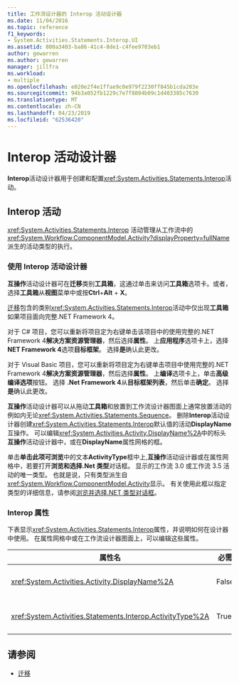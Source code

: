 ```yaml
---
title: 工作流设计器的 Interop 活动设计器
ms.date: 11/04/2016
ms.topic: reference
f1_keywords:
- System.Activities.Statements.Interop.UI
ms.assetid: 800a3403-ba86-41c4-8de1-c4fee9703eb1
author: gewarren
ms.author: gewarren
manager: jillfra
ms.workload:
- multiple
ms.openlocfilehash: e020e2f4e1ffae9c0e979f2230ff845b1cda203e
ms.sourcegitcommit: 94b3a052fb1229c7e7f8804b09c1d403385c7630
ms.translationtype: MT
ms.contentlocale: zh-CN
ms.lasthandoff: 04/23/2019
ms.locfileid: "62536420"
---
```

# <a name="interop-activity-designer"></a>Interop 活动设计器

**Interop**活动设计器用于创建和配置<xref:System.Activities.Statements.Interop>活动。

## <a name="the-interop-activity"></a>Interop 活动

<xref:System.Activities.Statements.Interop> 活动管理从工作流中的 <xref:System.Workflow.ComponentModel.Activity?displayProperty=fullName> 派生的活动类型的执行。

### <a name="use-the-interop-activity-designer"></a>使用 Interop 活动设计器

**互操作**活动设计器可在**迁移**类别**工具箱**，这通过单击来访问**工具箱**选项卡。或者，选择**工具箱**从**视图**菜单中或按**Ctrl**+**Alt** + **X**。

[迁移](../workflow-designer/migration-activity-designers.md)包含的类别<xref:System.Activities.Statements.Interop>活动中仅出现**工具箱**如果项目面向完整.NET Framework 4。

对于 C# 项目，您可以重新将项目定为右键单击该项目中的使用完整的.NET Framework 4**解决方案资源管理器**，然后选择**属性**。 上**应用程序**选项卡上，选择**NET Framework 4**选项**目标框架**。 选择**是**确认此更改。

对于 Visual Basic 项目，您可以重新将项目定为右键单击项目中使用完整的.NET Framework 4**解决方案资源管理器**，然后选择**属性**。 上**编译**选项卡上，单击**高级编译选项**按钮。 选择 **.Net Framework 4**从**目标框架列表**，然后单击**确定**。 选择**是**确认此更改。

**互操作**活动设计器可以从拖动**工具箱**和放置到工作流设计器图面上通常放置活动的例如内无论<xref:System.Activities.Statements.Sequence>。 删除**Interop**活动设计器创建<xref:System.Activities.Statements.Interop>默认值的活动**DisplayName**互操作。 可以编辑<xref:System.Activities.Activity.DisplayName%2A>中的标头**互操作**活动设计器中，或在**DisplayName**属性网格的框。

单击**单击此项可浏览**中的文本**ActivityType**框中上,**互操作**活动设计器或在属性网格中，若要打开**浏览和选择.Net 类型**对话框。 显示的工作流 3.0 或工作流 3.5 活动的唯一类型。 也就是说，只有类型派生自<xref:System.Workflow.ComponentModel.Activity>显示。 有关使用此框以指定类型的详细信息，请参阅[浏览并选择.NET 类型对话框](../workflow-designer/browse-and-select-a-dotnet-type-dialog-box.md)。

### <a name="the-interop-properties"></a>Interop 属性

下表显示<xref:System.Activities.Statements.Interop>属性，并说明如何在设计器中使用。 在属性网格中或在工作流设计器图面上，可以编辑这些属性。

|属性名|必需|用法|
|-|--------------|-|
|<xref:System.Activities.Activity.DisplayName%2A>|False|<xref:System.Activities.Statements.Interop> 活动的友好名称。 默认值是**互操作**。 虽然显示名称不是必需的它建议提供一个。|
|<xref:System.Activities.Statements.Interop.ActivityType%2A>|True|指定 <xref:System.Activities.Statements.Interop> 活动包含的活动类型。 指定的此类型必须派生自 <xref:System.Workflow.ComponentModel.Activity>。|

## <a name="see-also"></a>请参阅

- [迁移](../workflow-designer/migration-activity-designers.md)